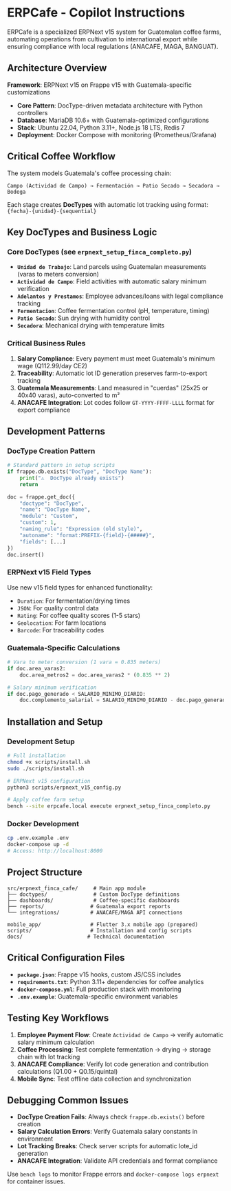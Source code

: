 # ERPCafe - Copilot Instructions

ERPCafe is a specialized ERPNext v15 system for Guatemalan coffee farms, automating operations from cultivation to international export while ensuring compliance with local regulations (ANACAFE, MAGA, BANGUAT).

## Architecture Overview

**Framework**: ERPNext v15 on Frappe v15 with Guatemala-specific customizations
- **Core Pattern**: DocType-driven metadata architecture with Python controllers
- **Database**: MariaDB 10.6+ with Guatemala-optimized configurations
- **Stack**: Ubuntu 22.04, Python 3.11+, Node.js 18 LTS, Redis 7
- **Deployment**: Docker Compose with monitoring (Prometheus/Grafana)

## Critical Coffee Workflow

The system models Guatemala's coffee processing chain:
```
Campo (Actividad de Campo) → Fermentación → Patio Secado → Secadora → Bodega
```

Each stage creates **DocTypes** with automatic lot tracking using format: `{fecha}-{unidad}-{sequential}`

## Key DocTypes and Business Logic

### Core DocTypes (see `erpnext_setup_finca_completo.py`)
- **`Unidad de Trabajo`**: Land parcels using Guatemalan measurements (varas to meters conversion)
- **`Actividad de Campo`**: Field activities with automatic salary minimum verification 
- **`Adelantos y Prestamos`**: Employee advances/loans with legal compliance tracking
- **`Fermentacion`**: Coffee fermentation control (pH, temperature, timing)
- **`Patio Secado`**: Sun drying with humidity control
- **`Secadora`**: Mechanical drying with temperature limits

### Critical Business Rules
1. **Salary Compliance**: Every payment must meet Guatemala's minimum wage (Q112.99/day CE2)
2. **Traceability**: Automatic lot ID generation preserves farm-to-export tracking
3. **Guatemala Measurements**: Land measured in "cuerdas" (25x25 or 40x40 varas), auto-converted to m²
4. **ANACAFE Integration**: Lot codes follow `GT-YYYY-FFFF-LLLL` format for export compliance

## Development Patterns

### DocType Creation Pattern
```python
# Standard pattern in setup scripts
if frappe.db.exists("DocType", "DocType Name"):
    print("⚠️  DocType already exists")
    return

doc = frappe.get_doc({
    "doctype": "DocType",
    "name": "DocType Name",
    "module": "Custom",
    "custom": 1,
    "naming_rule": "Expression (old style)",
    "autoname": "format:PREFIX-{field}-{#####}",
    "fields": [...]
})
doc.insert()
```

### ERPNext v15 Field Types
Use new v15 field types for enhanced functionality:
- `Duration`: For fermentation/drying times
- `JSON`: For quality control data  
- `Rating`: For coffee quality scores (1-5 stars)
- `Geolocation`: For farm locations
- `Barcode`: For traceability codes

### Guatemala-Specific Calculations
```python
# Vara to meter conversion (1 vara = 0.835 meters)
if doc.area_varas2:
    doc.area_metros2 = doc.area_varas2 * (0.835 ** 2)

# Salary minimum verification
if doc.pago_generado < SALARIO_MINIMO_DIARIO:
    doc.complemento_salarial = SALARIO_MINIMO_DIARIO - doc.pago_generado
```

## Installation and Setup

### Development Setup
```bash
# Full installation
chmod +x scripts/install.sh
sudo ./scripts/install.sh

# ERPNext v15 configuration
python3 scripts/erpnext_v15_config.py

# Apply coffee farm setup
bench --site erpcafe.local execute erpnext_setup_finca_completo.py
```

### Docker Development
```bash
cp .env.example .env
docker-compose up -d
# Access: http://localhost:8000
```

## Project Structure

```
src/erpnext_finca_cafe/     # Main app module
├── doctypes/               # Custom DocType definitions
├── dashboards/             # Coffee-specific dashboards  
├── reports/               # Guatemala export reports
└── integrations/          # ANACAFE/MAGA API connections

mobile_app/                # Flutter 3.x mobile app (prepared)
scripts/                   # Installation and config scripts
docs/                     # Technical documentation
```

## Critical Configuration Files

- **`package.json`**: Frappe v15 hooks, custom JS/CSS includes
- **`requirements.txt`**: Python 3.11+ dependencies for coffee analytics
- **`docker-compose.yml`**: Full production stack with monitoring
- **`.env.example`**: Guatemala-specific environment variables

## Testing Key Workflows

1. **Employee Payment Flow**: Create `Actividad de Campo` → verify automatic salary minimum calculation
2. **Coffee Processing**: Test complete fermentation → drying → storage chain with lot tracking
3. **ANACAFE Compliance**: Verify lot code generation and contribution calculations (Q1.00 + Q0.15/quintal)
4. **Mobile Sync**: Test offline data collection and synchronization

## Debugging Common Issues

- **DocType Creation Fails**: Always check `frappe.db.exists()` before creation
- **Salary Calculation Errors**: Verify Guatemala salary constants in environment
- **Lot Tracking Breaks**: Check server scripts for automatic lote_id generation
- **ANACAFE Integration**: Validate API credentials and format compliance

Use `bench logs` to monitor Frappe errors and `docker-compose logs erpnext` for container issues.
